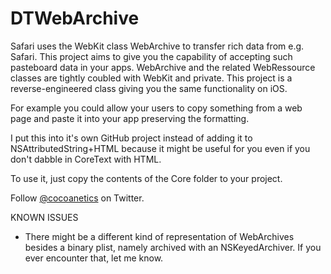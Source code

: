 # DTWebArchive

Safari uses the WebKit class WebArchive to transfer rich data from e.g. Safari. This project aims to give you the capability of accepting such pasteboard data in your apps. WebArchive and the related WebRessource classes are tightly coubled with WebKit and private. This project is a reverse-engineered class giving you the same functionality on iOS.

For example you could allow your users to copy something from a web page and paste it into your app preserving the formatting.

I put this into it's own GitHub project instead of adding it to NSAttributedString+HTML because it might be useful for you even if you don't dabble in CoreText with HTML.

To use it, just copy the contents of the Core folder to your project.

Follow [@cocoanetics](http://twitter.com/cocoanetics) on Twitter.

KNOWN ISSUES

- There might be a different kind of representation of WebArchives besides a binary plist, namely archived with an NSKeyedArchiver. If you ever encounter that, let me know.
